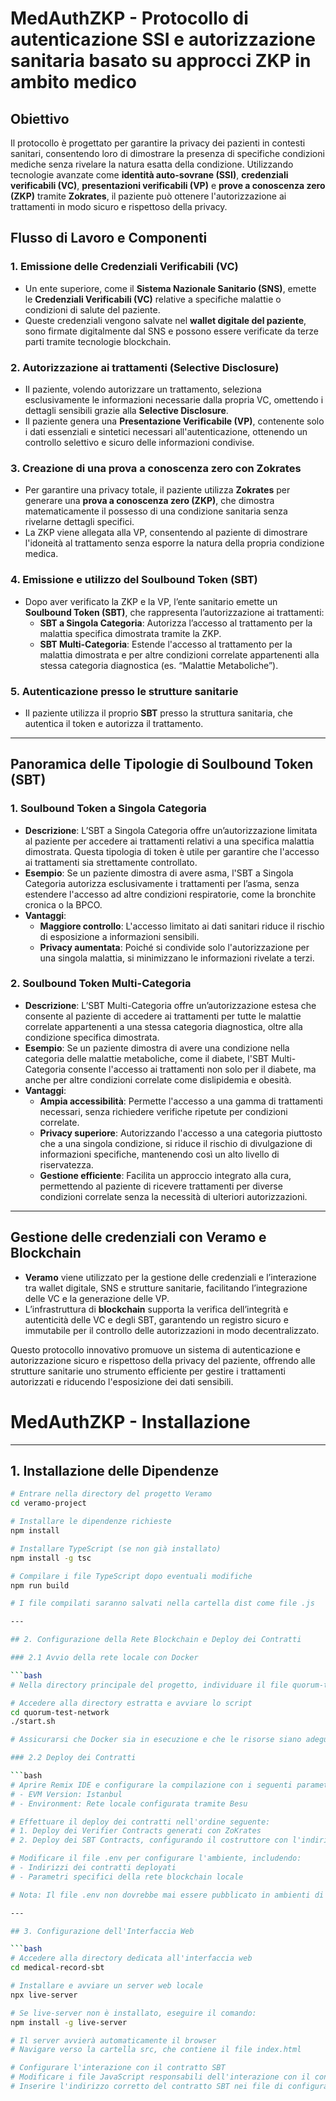 # MedAuthZKP - Protocollo di autenticazione SSI e autorizzazione sanitaria basato su approcci ZKP in ambito medico

## Obiettivo

Il protocollo è progettato per garantire la privacy dei pazienti in contesti sanitari, consentendo loro di dimostrare la presenza di specifiche condizioni mediche senza rivelare la natura esatta della condizione. Utilizzando tecnologie avanzate come **identità auto-sovrane (SSI)**, **credenziali verificabili (VC)**, **presentazioni verificabili (VP)** e **prove a conoscenza zero (ZKP)** tramite **Zokrates**, il paziente può ottenere l'autorizzazione ai trattamenti in modo sicuro e rispettoso della privacy.

## Flusso di Lavoro e Componenti

### 1. Emissione delle Credenziali Verificabili (VC)
- Un ente superiore, come il **Sistema Nazionale Sanitario (SNS)**, emette le **Credenziali Verificabili (VC)** relative a specifiche malattie o condizioni di salute del paziente.
- Queste credenziali vengono salvate nel **wallet digitale del paziente**, sono firmate digitalmente dal SNS e possono essere verificate da terze parti tramite tecnologie blockchain.

### 2. Autorizzazione ai trattamenti (Selective Disclosure)
- Il paziente, volendo autorizzare un trattamento, seleziona esclusivamente le informazioni necessarie dalla propria VC, omettendo i dettagli sensibili grazie alla **Selective Disclosure**.
- Il paziente genera una **Presentazione Verificabile (VP)**, contenente solo i dati essenziali e sintetici necessari all'autenticazione, ottenendo un controllo selettivo e sicuro delle informazioni condivise.

### 3. Creazione di una prova a conoscenza zero con Zokrates
- Per garantire una privacy totale, il paziente utilizza **Zokrates** per generare una **prova a conoscenza zero (ZKP)**, che dimostra matematicamente il possesso di una condizione sanitaria senza rivelarne dettagli specifici.
- La ZKP viene allegata alla VP, consentendo al paziente di dimostrare l'idoneità al trattamento senza esporre la natura della propria condizione medica.

### 4. Emissione e utilizzo del Soulbound Token (SBT)
- Dopo aver verificato la ZKP e la VP, l’ente sanitario emette un **Soulbound Token (SBT)**, che rappresenta l’autorizzazione ai trattamenti:
  - **SBT a Singola Categoria**: Autorizza l’accesso al trattamento per la malattia specifica dimostrata tramite la ZKP.
  - **SBT Multi-Categoria**: Estende l'accesso al trattamento per la malattia dimostrata e per altre condizioni correlate appartenenti alla stessa categoria diagnostica (es. “Malattie Metaboliche”).

### 5. Autenticazione presso le strutture sanitarie
- Il paziente utilizza il proprio **SBT** presso la struttura sanitaria, che autentica il token e autorizza il trattamento. 

--- 

## Panoramica delle Tipologie di Soulbound Token (SBT)

### 1. Soulbound Token a Singola Categoria

- **Descrizione**: L’SBT a Singola Categoria offre un’autorizzazione limitata al paziente per accedere ai trattamenti relativi a una specifica malattia dimostrata. Questa tipologia di token è utile per garantire che l'accesso ai trattamenti sia strettamente controllato.
- **Esempio**: Se un paziente dimostra di avere asma, l'SBT a Singola Categoria autorizza esclusivamente i trattamenti per l’asma, senza estendere l'accesso ad altre condizioni respiratorie, come la bronchite cronica o la BPCO.
- **Vantaggi**:
  - **Maggiore controllo**: L'accesso limitato ai dati sanitari riduce il rischio di esposizione a informazioni sensibili.
  - **Privacy aumentata**: Poiché si condivide solo l'autorizzazione per una singola malattia, si minimizzano le informazioni rivelate a terzi.

### 2. Soulbound Token Multi-Categoria

- **Descrizione**: L’SBT Multi-Categoria offre un’autorizzazione estesa che consente al paziente di accedere ai trattamenti per tutte le malattie correlate appartenenti a una stessa categoria diagnostica, oltre alla condizione specifica dimostrata.
- **Esempio**: Se un paziente dimostra di avere una condizione nella categoria delle malattie metaboliche, come il diabete, l'SBT Multi-Categoria consente l'accesso ai trattamenti non solo per il diabete, ma anche per altre condizioni correlate come dislipidemia e obesità.
- **Vantaggi**:
  - **Ampia accessibilità**: Permette l'accesso a una gamma di trattamenti necessari, senza richiedere verifiche ripetute per condizioni correlate.
  - **Privacy superiore**: Autorizzando l'accesso a una categoria piuttosto che a una singola condizione, si riduce il rischio di divulgazione di informazioni specifiche, mantenendo così un alto livello di riservatezza.
  - **Gestione efficiente**: Facilita un approccio integrato alla cura, permettendo al paziente di ricevere trattamenti per diverse condizioni correlate senza la necessità di ulteriori autorizzazioni.

--- 
## Gestione delle credenziali con Veramo e Blockchain
- **Veramo** viene utilizzato per la gestione delle credenziali e l’interazione tra wallet digitale, SNS e strutture sanitarie, facilitando l’integrazione delle VC e la generazione delle VP.
- L’infrastruttura di **blockchain** supporta la verifica dell’integrità e autenticità delle VC e degli SBT, garantendo un registro sicuro e immutabile per il controllo delle autorizzazioni in modo decentralizzato.


Questo protocollo innovativo promuove un sistema di autenticazione e autorizzazione sicuro e rispettoso della privacy del paziente, offrendo alle strutture sanitarie uno strumento efficiente per gestire i trattamenti autorizzati e riducendo l'esposizione dei dati sensibili. 


# MedAuthZKP - Installazione 

---

## 1. Installazione delle Dipendenze

```bash
# Entrare nella directory del progetto Veramo
cd veramo-project

# Installare le dipendenze richieste
npm install

# Installare TypeScript (se non già installato)
npm install -g tsc

# Compilare i file TypeScript dopo eventuali modifiche
npm run build

# I file compilati saranno salvati nella cartella dist come file .js

---

## 2. Configurazione della Rete Blockchain e Deploy dei Contratti

### 2.1 Avvio della rete locale con Docker

```bash
# Nella directory principale del progetto, individuare il file quorum-test-network.zip ed estrarlo

# Accedere alla directory estratta e avviare lo script
cd quorum-test-network
./start.sh

# Assicurarsi che Docker sia in esecuzione e che le risorse siano adeguatamente allocate (CPU e RAM)

### 2.2 Deploy dei Contratti

```bash
# Aprire Remix IDE e configurare la compilazione con i seguenti parametri:
# - EVM Version: Istanbul
# - Environment: Rete locale configurata tramite Besu

# Effettuare il deploy dei contratti nell'ordine seguente:
# 1. Deploy dei Verifier Contracts generati con ZoKrates
# 2. Deploy dei SBT Contracts, configurando il costruttore con l'indirizzo dei contratti Verifier precedentemente deployati

# Modificare il file .env per configurare l'ambiente, includendo:
# - Indirizzi dei contratti deployati
# - Parametri specifici della rete blockchain locale

# Nota: Il file .env non dovrebbe mai essere pubblicato in ambienti di produzione per motivi di sicurezza.

---

## 3. Configurazione dell'Interfaccia Web

```bash
# Accedere alla directory dedicata all'interfaccia web
cd medical-record-sbt

# Installare e avviare un server web locale
npx live-server

# Se live-server non è installato, eseguire il comando:
npm install -g live-server

# Il server avvierà automaticamente il browser
# Navigare verso la cartella src, che contiene il file index.html

# Configurare l'interazione con il contratto SBT
# Modificare i file JavaScript responsabili dell'interazione con il contratto
# Inserire l'indirizzo corretto del contratto SBT nei file di configurazione
